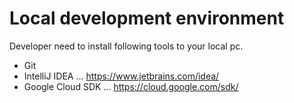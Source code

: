 # Local development environment

Developer need to install following tools to your local pc.

- Git
- IntelliJ IDEA ... https://www.jetbrains.com/idea/
- Google Cloud SDK ... https://cloud.google.com/sdk/
